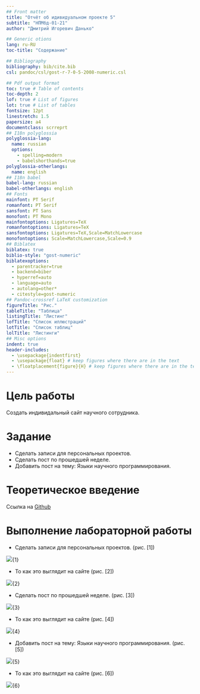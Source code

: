 ```yaml
---
## Front matter
title: "Отчёт об идивидуальном проекте 5"
subtitle: "НПМбд-01-21"
author: "Дмитрий Игоревич Данько"

## Generic otions
lang: ru-RU
toc-title: "Содержание"

## Bibliography
bibliography: bib/cite.bib
csl: pandoc/csl/gost-r-7-0-5-2008-numeric.csl

## Pdf output format
toc: true # Table of contents
toc-depth: 2
lof: true # List of figures
lot: true # List of tables
fontsize: 12pt
linestretch: 1.5
papersize: a4
documentclass: scrreprt
## I18n polyglossia
polyglossia-lang:
  name: russian
  options:
	- spelling=modern
	- babelshorthands=true
polyglossia-otherlangs:
  name: english
## I18n babel
babel-lang: russian
babel-otherlangs: english
## Fonts
mainfont: PT Serif
romanfont: PT Serif
sansfont: PT Sans
monofont: PT Mono
mainfontoptions: Ligatures=TeX
romanfontoptions: Ligatures=TeX
sansfontoptions: Ligatures=TeX,Scale=MatchLowercase
monofontoptions: Scale=MatchLowercase,Scale=0.9
## Biblatex
biblatex: true
biblio-style: "gost-numeric"
biblatexoptions:
  - parentracker=true
  - backend=biber
  - hyperref=auto
  - language=auto
  - autolang=other*
  - citestyle=gost-numeric
## Pandoc-crossref LaTeX customization
figureTitle: "Рис."
tableTitle: "Таблица"
listingTitle: "Листинг"
lofTitle: "Список иллюстраций"
lotTitle: "Список таблиц"
lolTitle: "Листинги"
## Misc options
indent: true
header-includes:
  - \usepackage{indentfirst}
  - \usepackage{float} # keep figures where there are in the text
  - \floatplacement{figure}{H} # keep figures where there are in the text
---
```


# Цель работы


Создать индивидальный сайт научного сотрудника.
 
# Задание


- Сделать записи для персональных проектов.
- Сделать пост по прошедшей неделе.
- Добавить пост на тему: Языки научного программирования.

# Теоретическое введение


Ссылка на [Github](https://github.com/DankoDmitry/study_2021-2022_os-intro.git)

# Выполнение лабораторной работы

- Сделать записи для персональных проектов. (рис. [1])

![](image/1.png){1}

- То как это выглядит на сайте (рис. [2])

![](image/2.png){2}

- Сделать пост по прошедшей неделе. (рис. [3])

![](image/3.png){3}

- То как это выглядит на сайте (рис. [4])

![](image/4.png){4}

- Добавить пост на тему: Языки научного программирования. (рис. [5])

![](image/5.png){5}

- То как это выглядит на сайте (рис. [6])

![](image/6.png){6}


